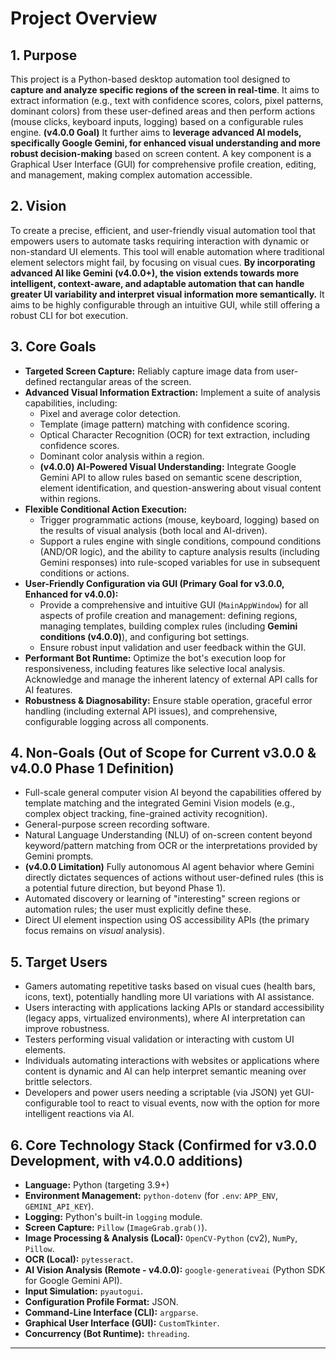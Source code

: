 # Project Overview

## 1. Purpose

This project is a Python-based desktop automation tool designed to **capture and analyze specific regions of the screen in real-time**. It aims to extract information (e.g., text with confidence scores, colors, pixel patterns, dominant colors) from these user-defined areas and then perform actions (mouse clicks, keyboard inputs, logging) based on a configurable rules engine. **(v4.0.0 Goal)** It further aims to **leverage advanced AI models, specifically Google Gemini, for enhanced visual understanding and more robust decision-making** based on screen content. A key component is a Graphical User Interface (GUI) for comprehensive profile creation, editing, and management, making complex automation accessible.

## 2. Vision

To create a precise, efficient, and user-friendly visual automation tool that empowers users to automate tasks requiring interaction with dynamic or non-standard UI elements. This tool will enable automation where traditional element selectors might fail, by focusing on visual cues. **By incorporating advanced AI like Gemini (v4.0.0+), the vision extends towards more intelligent, context-aware, and adaptable automation that can handle greater UI variability and interpret visual information more semantically.** It aims to be highly configurable through an intuitive GUI, while still offering a robust CLI for bot execution.

## 3. Core Goals

*   **Targeted Screen Capture:** Reliably capture image data from user-defined rectangular areas of the screen.
*   **Advanced Visual Information Extraction:** Implement a suite of analysis capabilities, including:
    *   Pixel and average color detection.
    *   Template (image pattern) matching with confidence scoring.
    *   Optical Character Recognition (OCR) for text extraction, including confidence scores.
    *   Dominant color analysis within a region.
    *   **(v4.0.0) AI-Powered Visual Understanding:** Integrate Google Gemini API to allow rules based on semantic scene description, element identification, and question-answering about visual content within regions.
*   **Flexible Conditional Action Execution:**
    *   Trigger programmatic actions (mouse, keyboard, logging) based on the results of visual analysis (both local and AI-driven).
    *   Support a rules engine with single conditions, compound conditions (AND/OR logic), and the ability to capture analysis results (including Gemini responses) into rule-scoped variables for use in subsequent conditions or actions.
*   **User-Friendly Configuration via GUI (Primary Goal for v3.0.0, Enhanced for v4.0.0):**
    *   Provide a comprehensive and intuitive GUI (`MainAppWindow`) for all aspects of profile creation and management: defining regions, managing templates, building complex rules (including **Gemini conditions (v4.0.0)**), and configuring bot settings.
    *   Ensure robust input validation and user feedback within the GUI.
*   **Performant Bot Runtime:** Optimize the bot's execution loop for responsiveness, including features like selective local analysis. Acknowledge and manage the inherent latency of external API calls for AI features.
*   **Robustness & Diagnosability:** Ensure stable operation, graceful error handling (including external API issues), and comprehensive, configurable logging across all components.

## 4. Non-Goals (Out of Scope for Current v3.0.0 & v4.0.0 Phase 1 Definition)

*   Full-scale general computer vision AI beyond the capabilities offered by template matching and the integrated Gemini Vision models (e.g., complex object tracking, fine-grained activity recognition).
*   General-purpose screen recording software.
*   Natural Language Understanding (NLU) of on-screen content beyond keyword/pattern matching from OCR or the interpretations provided by Gemini prompts.
*   **(v4.0.0 Limitation)** Fully autonomous AI agent behavior where Gemini directly dictates sequences of actions without user-defined rules (this is a potential future direction, but beyond Phase 1).
*   Automated discovery or learning of "interesting" screen regions or automation rules; the user must explicitly define these.
*   Direct UI element inspection using OS accessibility APIs (the primary focus remains on *visual* analysis).

## 5. Target Users

*   Gamers automating repetitive tasks based on visual cues (health bars, icons, text), potentially handling more UI variations with AI assistance.
*   Users interacting with applications lacking APIs or standard accessibility (legacy apps, virtualized environments), where AI interpretation can improve robustness.
*   Testers performing visual validation or interacting with custom UI elements.
*   Individuals automating interactions with websites or applications where content is dynamic and AI can help interpret semantic meaning over brittle selectors.
*   Developers and power users needing a scriptable (via JSON) yet GUI-configurable tool to react to visual events, now with the option for more intelligent reactions via AI.

## 6. Core Technology Stack (Confirmed for v3.0.0 Development, with v4.0.0 additions)

*   **Language:** Python (targeting 3.9+)
*   **Environment Management:** `python-dotenv` (for `.env`: `APP_ENV`, `GEMINI_API_KEY`).
*   **Logging:** Python's built-in `logging` module.
*   **Screen Capture:** `Pillow` (`ImageGrab.grab()`).
*   **Image Processing & Analysis (Local):** `OpenCV-Python` (cv2), `NumPy`, `Pillow`.
*   **OCR (Local):** `pytesseract`.
*   **AI Vision Analysis (Remote - v4.0.0):** `google-generativeai` (Python SDK for Google Gemini API).
*   **Input Simulation:** `pyautogui`.
*   **Configuration Profile Format:** JSON.
*   **Command-Line Interface (CLI):** `argparse`.
*   **Graphical User Interface (GUI):** `CustomTkinter`.
*   **Concurrency (Bot Runtime):** `threading`.

---